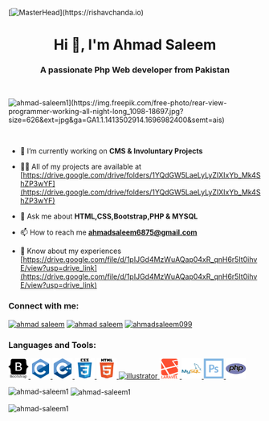 [![MasterHead](https://1.bp.blogspot.com/-7A4WynwLsM...)](https://rishavchanda.io)
<h1 align="center">Hi 👋, I'm Ahmad Saleem</h1>
<h3 align="center">A passionate Php Web developer from Pakistan</h3>
 <p align="left"> <a href="https://twitter.com/" target="blank"><img src="https://img.shields.io/twitter/follow/?logo=twitter&style=for-the-badge" alt="" /></a> </p>
<p align="left"> <img src="[https://komarev.com/ghpvc/?username=ahmad-saleem1&label=Profile%20views&color=0e75b6&style=flat" alt="ahmad-saleem1](https://img.freepik.com/free-photo/rear-view-programmer-working-all-night-long_1098-18697.jpg?size=626&ext=jpg&ga=GA1.1.1413502914.1696982400&semt=ais)" /> </p>

<p align="left"> <a href="https://twitter.com/" target="blank"><img src="https://img.shields.io/twitter/follow/?logo=twitter&style=for-the-badge" alt="" /></a> </p>

- 🔭 I’m currently working on **CMS & Involuntary Projects**

- 👨‍💻 All of my projects are available at [https://drive.google.com/drive/folders/1YQdGW5LaeLyLyZIXIxYb_Mk4ShZP3wYF](https://drive.google.com/drive/folders/1YQdGW5LaeLyLyZIXIxYb_Mk4ShZP3wYF)

- 💬 Ask me about **HTML,CSS,Bootstrap,PHP & MYSQL**

- 📫 How to reach me **ahmadsaleem6875@gmail.com**

- 📄 Know about my experiences [https://drive.google.com/file/d/1pIJGd4MzWuAQap04xR_qnH6r5It0ihvE/view?usp=drive_link](https://drive.google.com/file/d/1pIJGd4MzWuAQap04xR_qnH6r5It0ihvE/view?usp=drive_link)

<h3 align="left">Connect with me:</h3>
<p align="left">
<a href="https://linkedin.com/in/ahmad saleem" target="blank"><img align="center" src="https://raw.githubusercontent.com/rahuldkjain/github-profile-readme-generator/master/src/images/icons/Social/linked-in-alt.svg" alt="ahmad saleem" height="30" width="40" /></a>
<a href="https://fb.com/ahmad saleem" target="blank"><img align="center" src="https://raw.githubusercontent.com/rahuldkjain/github-profile-readme-generator/master/src/images/icons/Social/facebook.svg" alt="ahmad saleem" height="30" width="40" /></a>
<a href="https://instagram.com/ahmadsaleem099" target="blank"><img align="center" src="https://raw.githubusercontent.com/rahuldkjain/github-profile-readme-generator/master/src/images/icons/Social/instagram.svg" alt="ahmadsaleem099" height="30" width="40" /></a>
</p>

<h3 align="left">Languages and Tools:</h3>
<p align="left"> <a href="https://getbootstrap.com" target="_blank" rel="noreferrer"> <img src="https://raw.githubusercontent.com/devicons/devicon/master/icons/bootstrap/bootstrap-plain-wordmark.svg" alt="bootstrap" width="40" height="40"/> </a> <a href="https://www.cprogramming.com/" target="_blank" rel="noreferrer"> <img src="https://raw.githubusercontent.com/devicons/devicon/master/icons/c/c-original.svg" alt="c" width="40" height="40"/> </a> <a href="https://www.w3schools.com/cpp/" target="_blank" rel="noreferrer"> <img src="https://raw.githubusercontent.com/devicons/devicon/master/icons/cplusplus/cplusplus-original.svg" alt="cplusplus" width="40" height="40"/> </a> <a href="https://www.w3schools.com/css/" target="_blank" rel="noreferrer"> <img src="https://raw.githubusercontent.com/devicons/devicon/master/icons/css3/css3-original-wordmark.svg" alt="css3" width="40" height="40"/> </a> <a href="https://www.w3.org/html/" target="_blank" rel="noreferrer"> <img src="https://raw.githubusercontent.com/devicons/devicon/master/icons/html5/html5-original-wordmark.svg" alt="html5" width="40" height="40"/> </a> <a href="https://www.adobe.com/in/products/illustrator.html" target="_blank" rel="noreferrer"> <img src="https://www.vectorlogo.zone/logos/adobe_illustrator/adobe_illustrator-icon.svg" alt="illustrator" width="40" height="40"/> </a> <a href="https://laravel.com/" target="_blank" rel="noreferrer"> <img src="https://raw.githubusercontent.com/devicons/devicon/master/icons/laravel/laravel-plain-wordmark.svg" alt="laravel" width="40" height="40"/> </a> <a href="https://www.mysql.com/" target="_blank" rel="noreferrer"> <img src="https://raw.githubusercontent.com/devicons/devicon/master/icons/mysql/mysql-original-wordmark.svg" alt="mysql" width="40" height="40"/> </a> <a href="https://www.photoshop.com/en" target="_blank" rel="noreferrer"> <img src="https://raw.githubusercontent.com/devicons/devicon/master/icons/photoshop/photoshop-line.svg" alt="photoshop" width="40" height="40"/> </a> <a href="https://www.php.net" target="_blank" rel="noreferrer"> <img src="https://raw.githubusercontent.com/devicons/devicon/master/icons/php/php-original.svg" alt="php" width="40" height="40"/> </a> </p>

<p><img align="left" src="https://github-readme-stats.vercel.app/api/top-langs?username=ahmad-saleem1&show_icons=true&locale=en&layout=compact" alt="ahmad-saleem1" /></p>

<p>&nbsp;<img align="center" src="https://github-readme-stats.vercel.app/api?username=ahmad-saleem1&show_icons=true&locale=en" alt="ahmad-saleem1" /></p>

<p><img align="center" src="https://github-readme-streak-stats.herokuapp.com/?user=ahmad-saleem1&" alt="ahmad-saleem1" /></p>
